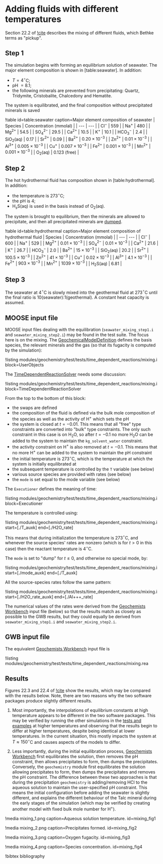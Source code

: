 # Adding fluids with different temperatures

Section 22.2 of [!cite](bethke_2007) describes the mixing of different fluids, which Bethke terms as "pickup".

## Step 1

The simulation begins with forming an equilibrium solution of seawater.  The major element composition is shown in [table:seawater].  In addition:

- $T=4^{\circ}$C;
- pH $=8.1$;
- the following minerals are prevented from precipitating: Quartz, Tridymite, Cristobalite, Chalcedony and Hematite.

The system is equilibrated, and the final composition without precipitated minerals is saved

!table id=table:seawater caption=Major element composition of seawater
| Species | Concentration (mmolal) |
| --- | --- |
| Cl$^{-}$ | 559 |
| Na$^{+}$ | 480 |
| Mg$^{2+}$ | 54.5 |
| SO$_{4}^{2-}$ | 29.5 |
| Ca$^{2+}$ | 10.5 |
| K$^{+}$ | 10.1 |
| HCO$_{3}^{-}$ | 2.4 |
| SiO$_{2}$(aq) | 0.17 |
| Sr$^{2+}$ | 0.09 |
| Ba$^{2+}$ | $0.20\times 10^{-3}$ |
| Zn$^{2+}$ | $0.01\times 10^{-3}$ |
| Al$^{3+}$ | $0.005\times 10^{-3}$ |
| Cu$^{+}$ | $0.007\times 10^{-3}$ |
| Fe$^{2+}$ | $0.001\times 10^{-3}$ |
| Mn$^{2+}$ | $0.001\times 10^{-3}$ |
| O$_{2}$(aq) | 0.123 (free) |

## Step 2

The hot hydrothermal fluid has composition shown in [table:hydrothermal].  In addition:

- the temperature is 273$^{\circ}$C;
- the pH is 4;
- H$_{s}$S(aq) is used in the basis instead of O$_{2}$(aq).

The system is brought to equilibrium, then the minerals are allowed to precipitate, and then all precipitated minerals are [dumped](calcite_buffer.md).

!table id=table:hydrothermal caption=Major element composition of hydrothermal fluid
| Species | Concentration (mmolal) |
| --- | --- |
| Cl$^{-}$ | 600 |
| Na$^{+}$ | 529 |
| Mg$^{2+}$ | $0.01\times 10^{-3}$ |
| SO$_{4}^{2-}$ | $0.01\times 10^{-3}$ |
| Ca$^{2+}$ | 21.6 |
| K$^{+}$ | 26.7 |
| HCO$_{3}^{-}$ | 2.0 |
| Ba$^{2+}$ | $15\times 10^{-3}$ |
| SiO$_{2}$(aq) | 20.2 |
| Sr$^{2+}$ | $100.5\times 10^{-3}$ |
| Zn$^{2+}$ | $41\times 10^{-3}$ |
| Cu$^{+}$ | $0.02\times 10^{-3}$ |
| Al$^{3+}$ | $4.1\times 10^{-3}$ |
| Fe$^{2+}$ | $903\times 10^{-3}$ |
| Mn$^{2+}$ | $1039\times 10^{-3}$ |
| H$_{2}$S(aq) | 6.81 |

## Step 3

The seawater at 4$^{\circ}$C is slowly mixed into the geothermal fluid at 273$^{\circ}$C until the final ratio is 10(seawater):1(geothermal).  A constant heat capacity is assumed.

## MOOSE input file

MOOSE input files dealing with the equilibration (`seawater_mixing_step1.i` and `seawater_mixing_step2.i`) may be found in the test suite.  The focus here is on the mixing.  The [GeochemicalModelDefinition](GeochemicalModelDefinition.md) defines the basis species, the relevant minerals and the gas (so that its fugacity is computed by the simulation):

!listing modules/geochemistry/test/tests/time_dependent_reactions/mixing.i block=UserObjects

The [TimeDependentReactionSolver](AddTimeDependentReactionSolverAction.md) needs some discussion:

!listing modules/geochemistry/test/tests/time_dependent_reactions/mixing.i block=TimeDependentReactionSolver

From the top to the bottom of this block:

- the swaps are defined
- the composition of the fluid is defined via the bulk mole composition of the species as well as the activity of H$^{+}$ which sets the pH
- the system is closed at $t=-0.01$.  This means that all "free" type constraints are converted into "bulk" type constraints.  The only such constraint in this case is on H$_{2}$O, so after $t=-0.1$ no more H$_{2}$O can be added to the system to maintain the `kg_solvent_water` constraint.
- the activity constraint on H$^{+}$ is also removed at $t=-0.1$.  This means that no more H$^{+}$ can be added to the system to maintain the pH constraint
- the initial temperature is 273$^{\circ}$C, which is the temperature at which the system is initially equilibrated at
- the subsequent temperature is controlled by the `T` variable (see below)
- various source species are provided with rates (see below)
- the `mode` is set equal to the mode variable (see below)

The `Executioner` defines the meaning of time:

!listing modules/geochemistry/test/tests/time_dependent_reactions/mixing.i block=Executioner

The temperature is controlled using:

!listing modules/geochemistry/test/tests/time_dependent_reactions/mixing.i start=[./T_auxk] end=[./H2O_rate]

This means that during initialization the temperature is 273$^{\circ}$C, and whenever the source species' rates are nonzero (which is for $t>0$ in this case) then the reactant temperature is 4$^{\circ}$C.

The `mode` is set to "dump" for $t\leq 0$, and otherwise no special mode, by:

!listing modules/geochemistry/test/tests/time_dependent_reactions/mixing.i start=[./mode_auxk] end=[./T_auxk]

All the source-species rates follow the same pattern:

!listing modules/geochemistry/test/tests/time_dependent_reactions/mixing.i start=[./H2O_rate_auxk] end=[./Al+++_rate]

The numerical values of the rates were derived from the [Geochemists Workbench](https://www.gwb.com/) input file (below) so that the results match as closely as possible to the GWB results, but they could equally be derived from `seawater_mixing_step1.i` and `seawater_mixing_step2.i`.

## GWB input file

The equivalent [Geochemists Workbench](https://www.gwb.com/) input file is

!listing modules/geochemistry/test/tests/time_dependent_reactions/mixing.rea

## Results

Figures 22.3 and 22.4 of [!cite](bethke_2007) show the results, which may be compared with the results below.  Note, there are two reasons why the two software packages produce slightly different results.

1. Most importantly, the interpolations of equilibrium constants at high temperature appears to be different in the two software packages.  This may be verified by running the other simulations in the [tests and examples](geochemistry/tests_and_examples/index.md) at higher temperatures and observing that the results begin to differ at higher temperatures, despite being identical at lower temperatures.  In the current situation, this mostly impacts the system at $T\approx 150^{\circ}$C and causes aspects of the models to differ.

2. Less importantly, during the initial equilibration process, [Geochemists Workbench](https://www.gwb.com/) first equilibrates the solution, then removes the pH constraint, then allows precipitates to form, then dumps the precipitates.  Conversely, the `geochemistry` module first equilibrates the solution allowing precipitates to form, then dumps the precipitates and removes the pH constraint.  The difference between these two approaches is that during the precipitation `geochemistry` is adding/removing HCl to the aqueous solution to maintain the user-specified pH constraint.  This means the initial configuration before adding the seawater is slightly different, and explains the different behaviour of the Talc mineral during the early stages of the simulation (which may be verified by creating another model with fixed bulk mole number for H$^{+}$).

!media mixing_1.png caption=Aqueous solution temperature.  id=mixing_fig1

!media mixing_2.png caption=Precipitates formed.  id=mixing_fig2

!media mixing_3.png caption=Oxygen fugacity.  id=mixing_fig3

!media mixing_4.png caption=Species concentration.  id=mixing_fig4



!bibtex bibliography